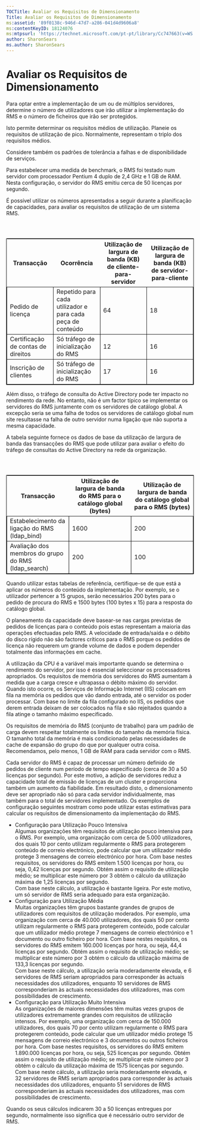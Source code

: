 ```yaml
---
TOCTitle: Avaliar os Requisitos de Dimensionamento
Title: Avaliar os Requisitos de Dimensionamento
ms:assetid: '89f0138c-946d-47d7-a286-041d4d9606a8'
ms:contentKeyID: 18124076
ms:mtpsurl: 'https://technet.microsoft.com/pt-pt/library/Cc747663(v=WS.10)'
author: SharonSears
ms.author: SharonSears
---
```


Avaliar os Requisitos de Dimensionamento
========================================

Para optar entre a implementação de um ou de múltiplos servidores, determine o número de utilizadores que irão utilizar a implementação do RMS e o número de ficheiros que irão ser protegidos.

Isto permite determinar os requisitos médios de utilização. Planeie os requisitos de utilização de pico. Normalmente, representam o triplo dos requisitos médios.

Considere também os padrões de tolerância a falhas e de disponibilidade de serviços.

Para estabelecer uma medida de benchmark, o RMS foi testado num servidor com processador Pentium 4 duplo de 2,4 GHz e 1 GB de RAM. Nesta configuração, o servidor do RMS emitiu cerca de 50 licenças por segundo.

É possível utilizar os números apresentados a seguir durante a planificação de capacidades, para avaliar os requisitos de utilização de um sistema RMS.

###  

 
<table style="border:1px solid black;">
<colgroup>
<col width="25%" />
<col width="25%" />
<col width="25%" />
<col width="25%" />
</colgroup>
<thead>
<tr class="header">
<th>Transacção</th>
<th>Ocorrência</th>
<th>Utilização de largura de banda (KB) de cliente-para-servidor</th>
<th>Utilização de largura de banda (KB) de servidor-para-cliente</th>
</tr>
</thead>
<tbody>
<tr class="odd">
<td style="border:1px solid black;">Pedido de licença</td>
<td style="border:1px solid black;">Repetido para cada utilizador e para cada peça de conteúdo</td>
<td style="border:1px solid black;">64</td>
<td style="border:1px solid black;">18</td>
</tr>
<tr class="even">
<td style="border:1px solid black;">Certificação de contas de direitos</td>
<td style="border:1px solid black;">Só tráfego de inicialização do RMS</td>
<td style="border:1px solid black;">12</td>
<td style="border:1px solid black;">16</td>
</tr>
<tr class="odd">
<td style="border:1px solid black;">Inscrição de clientes</td>
<td style="border:1px solid black;">Só tráfego de inicialização do RMS</td>
<td style="border:1px solid black;">17</td>
<td style="border:1px solid black;">16</td>
</tr>
</tbody>
</table>
  
Além disso, o tráfego de consulta do Active Directory pode ter impacto no rendimento da rede. No entanto, não é um factor típico se implementar os servidores do RMS juntamente com os servidores de catálogo global. A excepção seria se uma falha de todos os servidores de catálogo global num site resultasse na falha de outro servidor numa ligação que não suporta a mesma capacidade.
  
A tabela seguinte fornece os dados de base da utilização de largura de banda das transacções do RMS que pode utilizar para avaliar o efeito do tráfego de consultas do Active Directory na rede da organização.
  
###  

 
<table style="border:1px solid black;">
<colgroup>
<col width="33%" />
<col width="33%" />
<col width="33%" />
</colgroup>
<thead>
<tr class="header">
<th>Transacção</th>
<th>Utilização de largura de banda do RMS para o catálogo global (bytes)</th>
<th>Utilização de largura de banda do catálogo global para o RMS (bytes)</th>
</tr>
</thead>
<tbody>
<tr class="odd">
<td style="border:1px solid black;">Estabelecimento da ligação do RMS (ldap_bind)</td>
<td style="border:1px solid black;">1600</td>
<td style="border:1px solid black;">200</td>
</tr>
<tr class="even">
<td style="border:1px solid black;">Avaliação dos membros do grupo do RMS (ldap_search)</td>
<td style="border:1px solid black;">200</td>
<td style="border:1px solid black;">100</td>
</tr>
</tbody>
</table>
  
Quando utilizar estas tabelas de referência, certifique-se de que está a aplicar os números do conteúdo da implementação. Por exemplo, se o utilizador pertencer a 15 grupos, serão necessários 200 bytes para o pedido de procura do RMS e 1500 bytes (100 bytes x 15) para a resposta do catálogo global.
  
O planeamento da capacidade deve basear-se nas cargas previstas de pedidos de licenças para o conteúdo pois estas representam a maioria das operações efectuadas pelo RMS. A velocidade de entrada/saída e o débito do disco rígido não são factores críticos para o RMS porque os pedidos de licença não requerem um grande volume de dados e podem depender totalmente das informações em cache.
  
A utilização da CPU é a variável mais importante quando se determina o rendimento do servidor, por isso é essencial seleccionar os processadores apropriados. Os requisitos de memória dos servidores do RMS aumentam à medida que a carga cresce e ultrapassa o débito máximo do servidor. Quando isto ocorre, os Serviços de Informação Internet (IIS) colocam em fila na memória os pedidos que vão dando entrada, até o servidor os poder processar. Com base no limite da fila configurado no IIS, os pedidos que derem entrada deixam de ser colocados na fila e são rejeitados quando a fila atinge o tamanho máximo especificado.
  
Os requisitos de memória do RMS (conjunto de trabalho) para um padrão de carga devem respeitar totalmente os limites do tamanho da memória física. O tamanho total da memória é mais condicionado pelas necessidades de cache de expansão do grupo do que por qualquer outra coisa. Recomendamos, pelo menos, 1 GB de RAM para cada servidor com o RMS.
  
Cada servidor do RMS é capaz de processar um número definido de pedidos de cliente num período de tempo especificado (cerca de 30 a 50 licenças por segundo). Por este motivo, a adição de servidores reduz a capacidade total de emissão de licenças de um cluster e proporciona também um aumento da fiabilidade. Em resultado disto, o dimensionamento deve ser apropriado não só para cada servidor individualmente, mas também para o total de servidores implementado. Os exemplos de configuração seguintes mostram como pode utilizar estas estimativas para calcular os requisitos de dimensionamento da implementação do RMS.
  
-   Configuração para Utilização Pouco Intensiva  
    Algumas organizações têm requisitos de utilização pouco intensiva para o RMS. Por exemplo, uma organização com cerca de 5.000 utilizadores, dos quais 10 por cento utilizam regularmente o RMS para protegerem conteúdo de correio electrónico, pode calcular que um utilizador médio protege 3 mensagens de correio electrónico por hora. Com base nestes requisitos, os servidores do RMS emitem 1.500 licenças por hora, ou seja, 0,42 licenças por segundo. Obtém assim o requisito de utilização médio; se multiplicar este número por 3 obtém o cálculo da utilização máxima de 1,25 licenças por segundo.  
    Com base neste cálculo, a utilização é bastante ligeira. Por este motivo, um só servidor de RMS seria adequado para esta organização.  
-   Configuração para Utilização Média  
    Muitas organizações têm grupos bastante grandes de grupos de utilizadores com requisitos de utilização moderados. Por exemplo, uma organização com cerca de 40.000 utilizadores, dos quais 50 por cento utilizam regularmente o RMS para protegerem conteúdo, pode calcular que um utilizador médio protege 7 mensagens de correio electrónico e 1 documento ou outro ficheiro por hora. Com base nestes requisitos, os servidores do RMS emitem 160.000 licenças por hora, ou seja, 44,4 licenças por segundo. Obtém assim o requisito de utilização médio; se multiplicar este número por 3 obtém o cálculo da utilização máxima de 133,3 licenças por segundo.  
    Com base neste cálculo, a utilização seria moderadamente elevada, e 6 servidores de RMS seriam apropriados para corresponder às actuais necessidades dos utilizadores, enquanto 10 servidores de RMS corresponderiam às actuais necessidades dos utilizadores, mas com possibilidades de crescimento.  
-   Configuração para Utilização Muito Intensiva  
    As organizações de maiores dimensões têm muitas vezes grupos de utilizadores extremamente grandes com requisitos de utilização intensos. Por exemplo, uma organização com cerca de 150.000 utilizadores, dos quais 70 por cento utilizam regularmente o RMS para protegerem conteúdo, pode calcular que um utilizador médio protege 15 mensagens de correio electrónico e 3 documentos ou outros ficheiros por hora. Com base nestes requisitos, os servidores do RMS emitem 1.890.000 licenças por hora, ou seja, 525 licenças por segundo. Obtém assim o requisito de utilização médio; se multiplicar este número por 3 obtém o cálculo da utilização máxima de 1575 licenças por segundo.  
    Com base neste cálculo, a utilização seria moderadamente elevada, e 32 servidores de RMS seriam apropriados para corresponder às actuais necessidades dos utilizadores, enquanto 51 servidores de RMS corresponderiam às actuais necessidades dos utilizadores, mas com possibilidades de crescimento.
  
Quando os seus cálculos indicarem 30 a 50 licenças entregues por segundo, normalmente isso significa que é necessário outro servidor de RMS.
